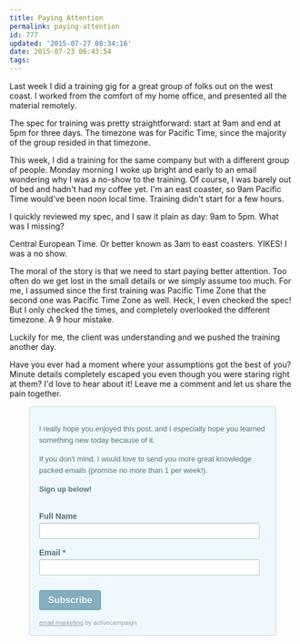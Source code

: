 ```yaml
---
title: Paying Attention
permalink: paying-attention
id: 777
updated: '2015-07-27 08:34:16'
date: 2015-07-23 06:43:54
tags:
---
```


Last week I did a training gig for a great group of folks out on the west coast.  I worked from the comfort of my home office, and presented all the material remotely.  

The spec for training was pretty straightforward:  start at 9am and end at 5pm for three days.  The timezone was for Pacific Time, since the majority of the group resided in that timezone.

This week, I did a training for the same company but with a different group of people.  Monday morning I woke up bright and early to an email wondering why I was a no-show to the training.  Of course, I was barely out of bed and hadn't had my coffee yet.  I'm an east coaster, so 9am Pacific Time would've been noon local time.  Training didn't start for a few hours.

I quickly reviewed my spec, and I saw it plain as day: 9am to 5pm.  What was I missing?

Central European Time.  Or better known as 3am to east coasters.  YIKES!  I was a no show.

The moral of the story is that we need to start paying better attention.  Too often do we get lost in the small details or we simply assume too much.  For me, I assumed since the first training was Pacific Time Zone that the second one was Pacific Time Zone as well.  Heck, I even checked the spec!  But I only checked the times, and completely overlooked the different timezone.  A 9 hour mistake.

Luckily for me, the client was understanding and we pushed the training another day.

Have you ever had a moment where your assumptions got the best of you?  Minute details completely escaped you even though you were staring right at them?  I'd love to hear about it!  Leave me a comment and let us share the pain together.

<style>
._form {
position:relative;
background:#fff;
width:400px;/*F*/
padding:0!important;
text-align:left;
margin-left: auto;
margin-right: auto;
}
._form em {
color:#9a9a9a;
}
._form a {
margin-left:3px;
}
._form ._field,
._form ._field ._label,
._form ._type_radio,
._form ._type_checkbox,
._form ._type_captcha,
._form ._field table {
background:none;
}
._form ._field {
position:relative;
width:100%;
cursor:move;
font-style:normal;
margin:1.2em 0;
padding:0;
overflow:hidden;
}
._form ._field input[type="text"] {
width:95%;
padding:8px;
font-size:16px;
border:1px solid #b6b6b6;
}
._form ._field ._label {
display:block;
margin:0 0 0.5em;
padding:0!important;
font-size:15px;
}
._form ._field ._option input[type="checkbox"],
._form ._field ._option input[type="radio"] {
position:relative;
width:13px;
height:13px;
margin:-4px 0 0 1px;
cursor:pointer;
vertical-align:middle;
}
._form ._field ._option input[type="submit"],
._form ._field ._option input[type="button"] {
margin:0;
cursor:pointer;
height:35px;
width:auto;
font-size:15px;
}
._form ._field ._option select {
display:block;
margin:0;
padding:0;
width:auto;
font-size:15px;
border:1px solid #b6b6b6;
}
._form ._type_radio ._option,
._form ._type_checkbox ._option {
font-size:13px;
font-weight:normal;
line-height:1.8;
}
._form ._type_date ._option input[type="text"] {
float:left;
width:100px;
}
._form ._type_date ._option input[type="button"] {
width:37px;
height:36px;
margin-left:5px;
padding:20px;
background:url(http://kevingriffin.activehosted.com/admin/css/../images/icon_calendar.gif) no-repeat 0 0;
border:none;
outline:none;
text-indent:-9999px;
}
._form ._type_captcha img {
float:left;
margin:0 6px 0 0;
width:70px;
height:33px;
border:1px solid #b6b6b6;
}
._form ._type_captcha input[type="text"] {
margin:-14px 0 0 0!important;
width:25%;
}
._form ._field table {
width:100%!important;
}
._form ._field table tbody tr td {
width:50%!important;
font-size:15px;
}
._form {
width:400px;/*F*/
padding:16px!important;
background:#eff9fd;
color:#2c2c2c;
font-weight:normal;
border:1px solid #c4d5da;
-webkit-border-radius:4px;
-moz-border-radius:4px;
border-radius:4px;
}
._form #notice {
margin:10px 0 0 -3px!important;
padding:0;
color:#959c9f;
font-size:11px;
font-family:helvetica,arial,sans-serif;
}
._form #notice a, ._form #notice a:visited {
color:#959c9f;
text-decoration:underline;
}
._form ._field,
._form ._field ._label,
._form ._type_radio,
._form ._type_checkbox,
._form ._type_captcha,
._form ._field table {
background:none;
}
._form ._field {
position:relative;
width:100%;
cursor:default;
font-style:normal;
margin:0 0 16px!important;
padding:0!important;
overflow:hidden;
}
._form ._field input[type="text"],
._form ._field input[type="email"] {
width:97%;
margin:0!important;
padding:4px!important;
font-size:16px;
border:1px solid #b4c5cb;
border-top:1px solid #a5b4b9;
-webkit-border-radius:3px;
-moz-border-radius:3px;
border-radius:3px;
}
._form ._field ._label {
margin:0 0 0.3em!important;
color:#546f79;
font-size:14px;
font-family:helvetica,arial,sans-serif;
font-weight:700;
}
._form ._field ._option {
margin:0;
padding:0;
color:#546f79;
font-size:13px;
font-family:helvetica,arial,sans-serif;
font-weight:normal;
line-height:20px;
}
._form ._type_header ._label {
width:100%;
font-style:normal;
font-size:20px!important;
line-height:24px;
color:#546f79;
margin:0 0 5px!important;
padding:0 0 10px!important;
overflow:hidden;
border-bottom:1px solid #e0e0e0;
}
._form ._type_input ._option textarea{
width:97%!important;
background:#fafafa;
border:1px solid #b4c5cb;
border-top:1px solid #a5b4b9;
-webkit-border-radius:3px;
-moz-border-radius:3px;
border-radius:3px;
}
._form ._field ._option input[type="submit"],
._form ._field ._option input[type="button"] {
width:auto;
margin:10px 0 0!important;
padding:8px 15px!important;
cursor:pointer;
font-family:helvetica,arial,sans-serif;
font-weight:700;
font-size:16px;
color:#ffffff;
background:#82aebe;
border:1px solid #6a9eb0;
border-bottom:1px solid #5f8e9f;
-webkit-border-radius:4px;
-moz-border-radius:4px;
border-radius:4px;
text-shadow:0px 1px 1px #5f8e9f!important;
}
._form ._type_input ._option input[type="submit"]:hover,
._form ._type_input ._option input[type="button"]:hover {
background:#6494a6;
}
._form ._type_radio ._option label {
display:inline;
font-size:16px;
font-weight:normal;
line-height:18px;
}
._form ._type_radio ._option label input[type="radio"] {
position:relative;
width:13px;
height:13px;
margin:-4px 0 0 1px!important;
cursor:pointer;
vertical-align:middle;
border:none;
line-height:18px;
}
._form ._type_date ._option input[type="text"] {
float:left;
width:100px;
}
._form ._type_date ._option input[type="button"] {
float:left;
width:24px;
height:24px;
margin:2px 0 0 5px!important;
padding:0;
background:url(http://kevingriffin.activehosted.com/admin/templates/form-themes/simple-blue/images/icon_calendar.gif) no-repeat;
border:none;
outline:none;
text-indent:-9999px;
}
._form ._field ._option select {
display:block;
margin:0;
padding:0;
width:auto;
font-size:16px;
border:1px solid #cce0e7;
}
._form ._type_captcha img {
float:left;
width:88px;
height:44px;
margin:0 6px 0 0;
border:1px solid #cce0e7;
}
._form ._type_captcha input[type="text"] {
margin:0!important;
width:40%;
font-size:16px;
}
._form ._field table {
margin:0;
padding:0;
border-collapse:collapse;
width:100%!important;
table-layout:fixed;
margin-bottom:18px;
font-size:13px!important;
border-collapse:collapse;
border-spacing:0;
}
._form ._field table td {
padding:0 10px 0 0!important;
line-height:18px;
text-align:left;
font-size:13px!important;
color:#606060;
}
._form ._type_input ._option table tbody#_forward_rcpt input {margin:0 0 5px 0!important; width:96%!important;}
._form ._type_input ._option table tbody#_forward_rcpt img.image_addrcpt {cursor:pointer;}
.form_errors{
text-align:center;
font-size:15px;
margin:10px;
color:#900;
font-family:Arial, Helvetica, sans-serif;
font-weight:bold;
margin-bottom:20px;
}
</style>
<form action='//kevingriffin.activehosted.com/proc.php' method='post' id='_form_1025' accept-charset='utf-8' enctype='multipart/form-data'>
<input type='hidden' name='f' value='1025'>
<input type='hidden' name='s' value=''>
<input type='hidden' name='c' value='0'>
<input type='hidden' name='m' value='0'>
<input type='hidden' name='act' value='sub'>
<input type='hidden' name='nlbox[]' value='2'>
<div class='_form'>
<div class='formwrapper'>
<div id='_field88'>
<div id='compile88' class='_field _type_input'>
<div class='_option'>
<p>
I really hope you enjoyed this post, and I especially hope you learned something new today because of it.  
</p>
<p>
If you don't mind, I would love to send you more great knowledge packed emails (promise no more than 1 per week!). 
</p>
<p>
<strong>
Sign up below!
</strong>
</p>
</div>
</div>
</div>
<div id='_field86'>
<div id='compile86' class='_field _type_input'>
<div class='_label '>
Full Name
</div>
<div class='_option'>
<input type='text' name='fullname' >
</div>
</div>
</div>
<div id='_field78'>
<div id='compile78' class='_field _type_input'>
<div class='_label '>
Email *
</div>
<div class='_option'>
<input type='email' name='email' >
</div>
</div>
</div>
<div id='_field79'>
<div id='compile79' class='_field _type_input'>
<div class='_option'>
<input type='submit' value="Subscribe">
</div>
</div>
</div>
</div>
<div class="preview_part">
<div id="notice">
<a href="http://www.activecampaign.com/" title="email marketing" target="_blank">email marketing</a>
by activecampaign
</div>
</div>
</div>
</form>

